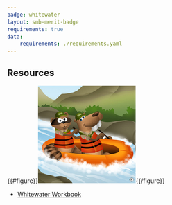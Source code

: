 ```yaml
---
badge: whitewater
layout: smb-merit-badge
requirements: true
data:
    requirements: ./requirements.yaml
---
```


## Resources

{{#figure}}<img src="whitewater-bucky.jpg" class="W(100%)" />{{/figure}}
* [Whitewater Workbook](whitewater-workbook.pdf)
